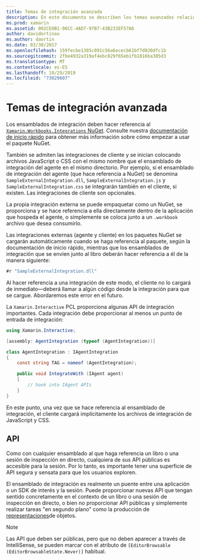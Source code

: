 ```yaml
---
title: Temas de integración avanzada
description: En este documento se describen los temas avanzados relacionados con las integraciones de Xamarin Workbooks. Describe el paquete NuGet de Xamarin. Workbook. Integrations y la exposición de API en un libro de Xamarin.
ms.prod: xamarin
ms.assetid: 002CE0B1-96CC-4AD7-97B7-43B233EF57A6
author: davidortinau
ms.author: daortin
ms.date: 03/30/2017
ms.openlocfilehash: 159fecbe1385c091c56a6ececb61bf7d020dfc1b
ms.sourcegitcommit: 2fbe4932a319af4ebc829f65eb1fb1816ba305d3
ms.translationtype: MT
ms.contentlocale: es-ES
ms.lasthandoff: 10/29/2019
ms.locfileid: "73029607"
---
```

# <a name="advanced-integration-topics"></a>Temas de integración avanzada

Los ensamblados de integración deben hacer referencia al [`Xamarin.Workbooks.Integrations` NuGet][nuget]. Consulte nuestra [documentación de inicio rápido](~/tools/workbooks/sdk/index.md) para obtener más información sobre cómo empezar a usar el paquete NuGet.

También se admiten las integraciones de cliente y se inician colocando archivos JavaScript o CSS con el mismo nombre que el ensamblado de integración del agente en el mismo directorio. Por ejemplo, si el ensamblado de integración del agente (que hace referencia a NuGet) se denomina `SampleExternalIntegration.dll`, `SampleExternalIntegration.js` y `SampleExternalIntegration.css` se integrarán también en el cliente, si existen. Las integraciones de cliente son opcionales.

La propia integración externa se puede empaquetar como un NuGet, se proporciona y se hace referencia a ella directamente dentro de la aplicación que hospeda el agente, o simplemente se coloca junto a un `.workbook` archivo que desea consumirlo.

Las integraciones externas (agente y cliente) en los paquetes NuGet se cargarán automáticamente cuando se haga referencia al paquete, según la documentación de inicio rápido, mientras que los ensamblados de integración que se envíen junto al libro deberán hacer referencia a él de la manera siguiente:

```csharp
#r "SampleExternalIntegration.dll"
```

Al hacer referencia a una integración de este modo, el cliente no lo cargará de inmediato&mdash;deberá llamar a algún código desde la integración para que se cargue. Abordaremos este error en el futuro.

La `Xamarin.Interactive` PCL proporciona algunas API de integración importantes. Cada integración debe proporcionar al menos un punto de entrada de integración:

```csharp
using Xamarin.Interactive;

[assembly: AgentIntegration (typeof (AgentIntegration))]

class AgentIntegration : IAgentIntegration
{
    const string TAG = nameof (AgentIntegration);

    public void IntegrateWith (IAgent agent)
    {
        // hook into IAgent APIs
    }
}
```

En este punto, una vez que se hace referencia al ensamblado de integración, el cliente cargará implícitamente los archivos de integración de JavaScript y CSS.

## <a name="apis"></a>API

Como con cualquier ensamblado al que haga referencia un libro o una sesión de inspección en directo, cualquiera de sus API públicas es accesible para la sesión. Por lo tanto, es importante tener una superficie de API segura y sensata para que los usuarios exploren.

El ensamblado de integración es realmente un puente entre una aplicación o un SDK de interés y la sesión. Puede proporcionar nuevas API que tengan sentido concretamente en el contexto de un libro o una sesión de inspección en directo, o bien no proporcionar API públicas y simplemente realizar tareas "en segundo plano" como la producción de [representaciones](~/tools/workbooks/sdk/representations.md)de objetos.

> [!NOTE]
> Las API que deben ser públicas, pero que no deben aparecer a través de IntelliSense, se pueden marcar con el atributo de `[EditorBrowsable (EditorBrowsableState.Never)]` habitual.

[nuget]: https://nuget.org/packages/Xamarin.Workbooks.Integration
